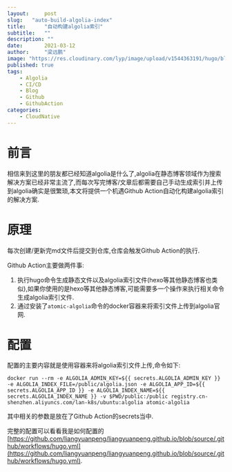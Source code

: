 ```yaml
---
layout:     post 
slug:   "auto-build-algolia-index"
title:      "自动构建algolia索引"
subtitle:   ""
description: ""
date:       2021-03-12
author:     "梁远鹏"
image: "https://res.cloudinary.com/lyp/image/upload/v1544363191/hugo/blog.github.io/743a4e9227e1f14cb24a1eb6db29e183.jpg"
published: true
tags:
    - Algolia
    - CI/CD
    - Blog
    - Github
    - GithubAction
categories: 
    - CloudNative
---
```


# 前言  

相信来到这里的朋友都已经知道algolia是什么了,algolia在静态博客领域作为搜索解决方案已经非常主流了,而每次写完博客/文章后都需要自己手动生成索引并上传到algolia确实是很繁琐,本文将提供一个机遇Github Action自动化构建algolia索引的解决方案.  

# 原理  

每次创建/更新完md文件后提交到仓库,仓库会触发Github Action的执行.  

Github Action主要做两件事:  

1. 执行hugo命令生成静态文件以及algolia索引文件(hexo等其他静态博客也类似),如果你使用的是hexo等其他静态博客,可能需要多一个操作来执行相关命令生成algolia索引文件.  
2. 通过安装了`atomic-algolia`命令的docker容器来将索引文件上传到algolia官网.  

# 配置  

配置的主要内容就是使用容器来将algolia索引文件上传,命令如下:  

```shell
docker run --rm -e ALGOLIA_ADMIN_KEY=${{ secrets.ALGOLIA_ADMIN_KEY }} -e ALGOLIA_INDEX_FILE=/public/algolia.json -e ALGOLIA_APP_ID=${{ secrets.ALGOLIA_APP_ID }} -e ALGOLIA_INDEX_NAME=${{ secrets.ALGOLIA_INDEX_NAME }} -v $PWD/public:/public registry.cn-shenzhen.aliyuncs.com/lan-k8s/ubuntu:algolia atomic-algolia
```  

其中相关的参数是放在了Github Action的secrets当中.  

完整的配置可以看看我是如何配置的[https://github.com/liangyuanpeng/liangyuanpeng.github.io/blob/source/.github/workflows/hugo.yml](https://github.com/liangyuanpeng/liangyuanpeng.github.io/blob/source/.github/workflows/hugo.yml).